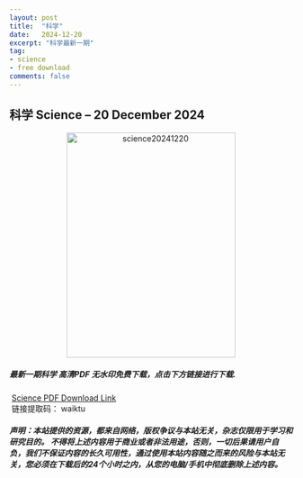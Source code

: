 ```yaml
---
layout: post
title:  "科学"
date:   2024-12-20
excerpt: "科学最新一期"
tag:
- science 
- free download
comments: false
---
```


## 科学 Science – 20 December 2024

<div align="center">
<img src="https://i.postimg.cc/4xFhVbM9/Science-Issue-6728-Volume-386-20-December-2024-00.png" alt="science20241220" border="0" width = 300 height = 400 /> 
</div>


 <h5>最新一期科学 高清PDF 无水印免费下载，点击下方链接进行下载. </h5>
 
  <a href="https://wwfh.lanzout.com/iRb1M2je3v5a">Science PDF Download Link</a>  
  <br/>
  链接提取码： waiktu
 
##### 声明：本站提供的资源，都来自网络，版权争议与本站无关，杂志仅限用于学习和研究目的。 不得将上述内容用于商业或者非法用途，否则，一切后果请用户自负，我们不保证内容的长久可用性，通过使用本站内容随之而来的风险与本站无关，您必须在下载后的24个小时之内，从您的电脑/手机中彻底删除上述内容。
